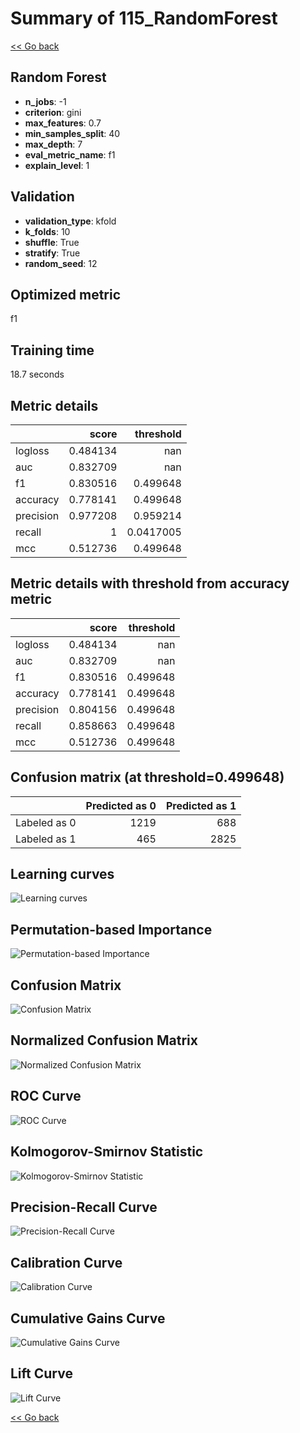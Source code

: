 # Summary of 115_RandomForest

[<< Go back](../README.md)


## Random Forest
- **n_jobs**: -1
- **criterion**: gini
- **max_features**: 0.7
- **min_samples_split**: 40
- **max_depth**: 7
- **eval_metric_name**: f1
- **explain_level**: 1

## Validation
 - **validation_type**: kfold
 - **k_folds**: 10
 - **shuffle**: True
 - **stratify**: True
 - **random_seed**: 12

## Optimized metric
f1

## Training time

18.7 seconds

## Metric details
|           |    score |   threshold |
|:----------|---------:|------------:|
| logloss   | 0.484134 | nan         |
| auc       | 0.832709 | nan         |
| f1        | 0.830516 |   0.499648  |
| accuracy  | 0.778141 |   0.499648  |
| precision | 0.977208 |   0.959214  |
| recall    | 1        |   0.0417005 |
| mcc       | 0.512736 |   0.499648  |


## Metric details with threshold from accuracy metric
|           |    score |   threshold |
|:----------|---------:|------------:|
| logloss   | 0.484134 |  nan        |
| auc       | 0.832709 |  nan        |
| f1        | 0.830516 |    0.499648 |
| accuracy  | 0.778141 |    0.499648 |
| precision | 0.804156 |    0.499648 |
| recall    | 0.858663 |    0.499648 |
| mcc       | 0.512736 |    0.499648 |


## Confusion matrix (at threshold=0.499648)
|              |   Predicted as 0 |   Predicted as 1 |
|:-------------|-----------------:|-----------------:|
| Labeled as 0 |             1219 |              688 |
| Labeled as 1 |              465 |             2825 |

## Learning curves
![Learning curves](learning_curves.png)

## Permutation-based Importance
![Permutation-based Importance](permutation_importance.png)
## Confusion Matrix

![Confusion Matrix](confusion_matrix.png)


## Normalized Confusion Matrix

![Normalized Confusion Matrix](confusion_matrix_normalized.png)


## ROC Curve

![ROC Curve](roc_curve.png)


## Kolmogorov-Smirnov Statistic

![Kolmogorov-Smirnov Statistic](ks_statistic.png)


## Precision-Recall Curve

![Precision-Recall Curve](precision_recall_curve.png)


## Calibration Curve

![Calibration Curve](calibration_curve_curve.png)


## Cumulative Gains Curve

![Cumulative Gains Curve](cumulative_gains_curve.png)


## Lift Curve

![Lift Curve](lift_curve.png)



[<< Go back](../README.md)
